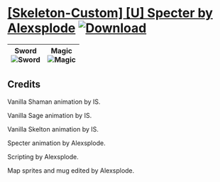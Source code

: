 # [\[Skeleton-Custom\] \[U\] Specter by Alexsplode](https://github.com/Klokinator/FE-Repo/tree/main/Battle%20Animations/Monsters%20-%20Basic%20Types/%5BSkeleton-Custom%5D%20%5BU%5D%20Specter%20by%20Alexsplode) [![Download](https://img.shields.io/badge/Download--red?style=social&logo=github)](https://minhaskamal.github.io/DownGit/#/home?url=https://github.com/Klokinator/FE-Repo/tree/main/Battle%20Animations/Monsters%20-%20Basic%20Types/%5BSkeleton-Custom%5D%20%5BU%5D%20Specter%20by%20Alexsplode)

| <b>Sword</b><br/><img alt="Sword" src="https://raw.githubusercontent.com/Klokinator/FE-Repo/main/Battle%20Animations/Monsters%20-%20Basic%20Types/%5BSkeleton-Custom%5D%20%5BU%5D%20Specter%20by%20Alexsplode/1.%20Sword/Sword.gif"/> | <b>Magic</b><br/><img alt="Magic" src="https://raw.githubusercontent.com/Klokinator/FE-Repo/main/Battle%20Animations/Monsters%20-%20Basic%20Types/%5BSkeleton-Custom%5D%20%5BU%5D%20Specter%20by%20Alexsplode/6.%20Magic/Magic.gif"/> |
| :---: | :---: |

## Credits

Vanilla Shaman animation by IS.

Vanilla Sage animation by IS. 

Vanilla Skelton animation by IS.

Specter animation by Alexsplode.

Scripting by Alexsplode.

Map sprites and mug edited by Alexsplode.

